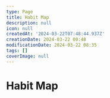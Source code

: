 ```yaml
---
type: Page
title: Habit Map
description: null
icon: null
createdAt: '2024-03-22T07:48:44.937Z'
creationDate: 2024-03-22 00:48
modificationDate: 2024-03-22 08:35
tags: []
coverImage: null
---
```


# Habit Map


